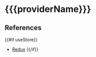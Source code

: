 # {{{providerName}}}

## References

{{#if useStore}}

- [Redux](https://redux.js.org/introduction/core-concepts)
  {{/if}}
